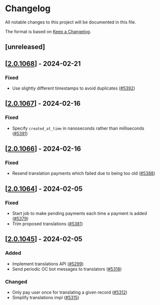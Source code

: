 # Changelog
All notable changes to this project will be documented in this file.

The format is based on [Keep a Changelog](https://keepachangelog.com/en/1.0.0/).

## [unreleased]

## [[2.0.1068](https://github.com/open-chat-labs/open-chat/releases/tag/v2.0.1068-translations)] - 2024-02-21

### Fixed

- Use slightly different timestamps to avoid duplicates ([#5392](https://github.com/open-chat-labs/open-chat/pull/5392))

## [[2.0.1067](https://github.com/open-chat-labs/open-chat/releases/tag/v2.0.1067-translations)] - 2024-02-16

### Fixed

- Specify `created_at_time` in nanoseconds rather than milliseconds ([#5391](https://github.com/open-chat-labs/open-chat/pull/5391))

## [[2.0.1066](https://github.com/open-chat-labs/open-chat/releases/tag/v2.0.1066-translations)] - 2024-02-16

### Fixed

- Resend translation payments which failed due to being too old ([#5388](https://github.com/open-chat-labs/open-chat/pull/5388))

## [[2.0.1064](https://github.com/open-chat-labs/open-chat/releases/tag/v2.0.1064-translations)] - 2024-02-05

### Fixed

- Start job to make pending payments each time a payment is added ([#5379](https://github.com/open-chat-labs/open-chat/pull/5379))
- Trim proposed translations ([#5381](https://github.com/open-chat-labs/open-chat/pull/5381))

## [[2.0.1045](https://github.com/open-chat-labs/open-chat/releases/tag/v2.0.1045-translations)] - 2024-02-05

### Added

- Implement translations API ([#5299](https://github.com/open-chat-labs/open-chat/pull/5299))
- Send periodic OC bot messages to translators ([#5318](https://github.com/open-chat-labs/open-chat/pull/5318))

### Changed

- Only pay user once for translating a given record ([#5312](https://github.com/open-chat-labs/open-chat/pull/5312))
- Simplify translations impl ([#5315](https://github.com/open-chat-labs/open-chat/pull/5315))